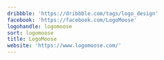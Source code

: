 ```yaml
---
dribbble: 'https://dribbble.com/tags/logo_design'
facebook: 'https://facebook.com/LogoMoose'
logohandle: logomoose
sort: logomoose
title: LogoMoose
website: 'https://www.logomoose.com/'
---
```

